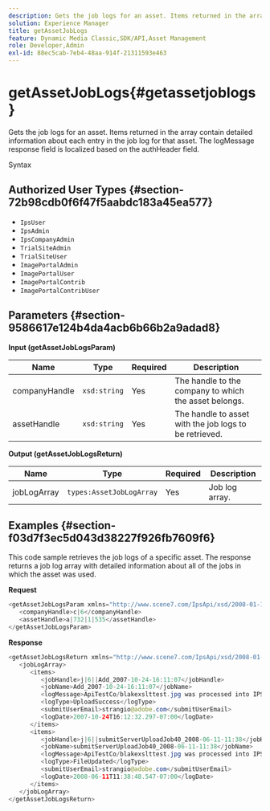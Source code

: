 ```yaml
---
description: Gets the job logs for an asset. Items returned in the array contain detailed information about each entry in the job log for that asset. The logMessage response field is localized based on the authHeader field.
solution: Experience Manager
title: getAssetJobLogs
feature: Dynamic Media Classic,SDK/API,Asset Management
role: Developer,Admin
exl-id: 88ec5cab-7eb4-48aa-914f-21311593e463
---
```

# getAssetJobLogs{#getassetjoblogs}

Gets the job logs for an asset. Items returned in the array contain detailed information about each entry in the job log for that asset. The logMessage response field is localized based on the authHeader field.

 Syntax 

## Authorized User Types {#section-72b98cdb0f6f47f5aabdc183a45ea577}

* `IpsUser` 
* `IpsAdmin` 
* `IpsCompanyAdmin` 
* `TrialSiteAdmin` 
* `TrialSiteUser` 
* `ImagePortalAdmin` 
* `ImagePortalUser` 
* `ImagePortalContrib` 
* `ImagePortalContribUser`

## Parameters {#section-9586617e124b4da4acb6b66b2a9adad8}

**Input (getAssetJobLogsParam)** 

|  Name  | Type  | Required  | Description  |
|---|---|---|---|
|  companyHandle  | `xsd:string`  | Yes  | The handle to the company to which the asset belongs.  |
|  assetHandle  | `xsd:string`  | Yes  | The handle to asset with the job logs to be retrieved.  |

**Output (getAssetJobLogsReturn)** 

|  Name  | Type  | Required  | Description  |
|---|---|---|---|
|  jobLogArray  | `types:AssetJobLogArray`  | Yes  | Job log array.  |

## Examples {#section-f03d7f3ec5d043d38227f926fb7609f6}

This code sample retrieves the job logs of a specific asset. The response returns a job log array with detailed information about all of the jobs in which the asset was used.

**Request** 

```java
<getAssetJobLogsParam xmlns="http://www.scene7.com/IpsApi/xsd/2008-01-15">
   <companyHandle>c|6</companyHandle>
   <assetHandle>a|732|1|535</assetHandle>
</getAssetJobLogsParam>
```

**Response** 

```java
<getAssetJobLogsReturn xmlns="http://www.scene7.com/IpsApi/xsd/2008-01-15">
   <jobLogArray>
      <items>
         <jobHandle>j|6||Add_2007-10-24-16:11:07</jobHandle>
         <jobName>Add_2007-10-24-16:11:07</jobName>
         <logMessage>ApiTestCo/blakexslttest.jpg was processed into IPS</logMessage>
         <logType>UploadSuccess</logType>
         <submitUserEmail>strangio@adobe.com</submitUserEmail>
         <logDate>2007-10-24T16:12:32.297-07:00</logDate>
      </items>
      <items>
         <jobHandle>j|6||submitServerUploadJob40_2008-06-11-11:38</jobHandle>
         <jobName>submitServerUploadJob40_2008-06-11-11:38</jobName>
         <logMessage>ApiTestCo/blakexslttest.jpg was processed into IPS.</logMessage>
         <logType>FileUpdated</logType>
         <submitUserEmail>strangio@adobe.com</submitUserEmail>
         <logDate>2008-06-11T11:38:48.547-07:00</logDate>
      </items>
   </jobLogArray>
</getAssetJobLogsReturn>
```
